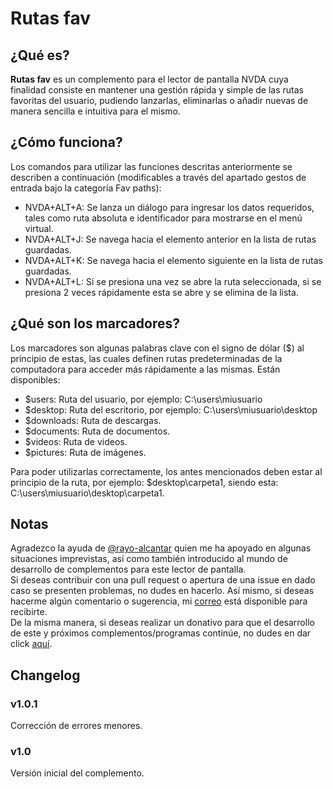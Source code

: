 # Rutas fav

## ¿Qué es?

**Rutas fav** es un complemento para el lector de pantalla NVDA cuya finalidad consiste en mantener una gestión rápida y simple de las rutas favoritas del usuario, pudiendo lanzarlas, eliminarlas o añadir nuevas de manera sencilla e intuitiva para el mismo.

## ¿Cómo funciona?
Los comandos para utilizar las funciones descritas anteriormente se describen a continuación (modificables a través del apartado gestos de entrada bajo la categoría Fav paths):

* NVDA+ALT+A: Se lanza un diálogo para ingresar los datos requeridos, tales como ruta absoluta e identificador para mostrarse en el menú virtual.
* NVDA+ALT+J: Se navega hacia el elemento anterior en la lista de rutas guardadas.
* NVDA+ALT+K: Se navega hacia el elemento siguiente en la lista de rutas guardadas.
* NVDA+ALT+L: Si se presiona una vez se abre la ruta seleccionada, si se presiona 2 veces rápidamente esta se abre y se elimina de la lista.

## ¿Qué son los marcadores?

Los marcadores son algunas palabras clave con el signo de dólar ($) al principio de estas, las cuales definen rutas predeterminadas de la computadora para acceder más rápidamente a las mismas. Están disponibles:

* $users: Ruta del usuario, por ejemplo: C:\users\miusuario
* $desktop: Ruta del escritorio, por ejemplo: C:\users\miusuario\desktop
* $downloads: Ruta de descargas.
* $documents: Ruta de documentos.
* $videos: Ruta de videos.
* $pictures: Ruta de imágenes.

Para poder utilizarlas correctamente, los antes mencionados deben estar al principio de la ruta, por ejemplo: $desktop\carpeta1, siendo esta: C:\users\miusuario\desktop\carpeta1.

## Notas

Agradezco la ayuda de [@rayo-alcantar](https://github.com/rayo-alcantar/) quien me ha apoyado en algunas situaciones imprevistas, así como también introducido al mundo de desarrollo de complementos para este lector de pantalla.  
Si deseas contribuir con una pull request o apertura de una issue en dado caso se presenten problemas, no dudes en hacerlo. Así mismo, si deseas hacerme algún comentario o sugerencia, mi [correo](mailto:angeldelosreyesfaz@gmail.com) está disponible para recibirte.  
De la misma manera, si deseas realizar un donativo para que el desarrollo de este y próximos complementos/programas continúe, no dudes en dar click [aquí](https://www.paypal.com/paypalme/r05angel).  

## Changelog

### v1.0.1

Corrección de errores menores.

### v1.0

Versión inicial del complemento.